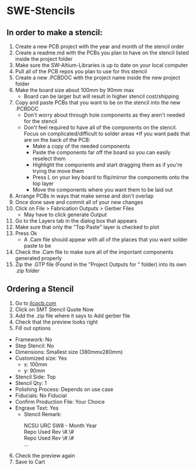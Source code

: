 # SWE-Stencils

## In order to make a stencil:
 1. Create a new PCB project with the year and month of the stencil order
 2. Create a readme.md with the PCBs you plan to have on the stencil listed inside the project folder
 3. Make sure the SW-Altium-Libraries is up to date on your local computer
 4. Pull all of the PCB repos you plan to use for this stencil
 5. Create a new .PCBDOC with the project name inside the new project folder
 6. Make the board size about 100mm by 90mm max
    * Board can be larger but will result in higher stencil cost/shipping
 7. Copy and paste PCBs that you want to be on the stencil into the new .PCBDOC
    * Don't worry about through hole components as they aren't needed for the stencil
    * Don't feel required to have all of the components on the stencil. Focus on complicated/difficult to solder areas
    *If you want pads that are on the back of the PCB: 
      * Make a copy of the needed components
      * Paste the components far off the board so you can easily reselect them
      * Highlight the components and start dragging them as if you're trying the move them
      * Press L on your key board to flip/mirror the components onto the top layer
      * Move the components where you want them to be laid out
 8. Arrange PCBs in ways that make sense and don't overlap
 9. Once done save and commit all of your new changes
10. Click on File > Fabrication Outputs > Gerber Files
    * May have to click generate Output
11. Go to the Layers tab in the dialog box that appears
12. Make sure that only the "Top Paste" layer is checked to plot
13. Press Ok 
    * A .Cam file should appear with all of the places that you want solder paste to be
14. Check the .Cam file to make sure all of the important components generated properly
15. Zip the .GTP file (Found in the "Project Outputs for <Project Name>" folder) into its own .zip folder 

## Ordering a Stencil
1. Go to <a href="https://www.jlcpcb.com">jlcpcb.com</a>
2. Click on SMT Stencil Quote Now
3. Add the .zip file where it says to Add gerber file
4. Check that the preview looks right
5. Fill out options
  * Framework: No
  * Step Stencil: No
  * Dimensions: Smallest size (380mmx280mm)
  * Customized size: Yes
    * x: 100mm
    * y: 90mm
  * Stencil Side: Top
  * Stencil Qty: 1
  * Polishing Process: Depends on use case
  * Fiducials: No Fiducial
  * Confirm Production File: Your Choice
  * Engrave Text: Yes
    * Stencil Remark: 
      <p> NCSU URC SW8 - Month Year<br>
      Repo Used Rev \#.\#<br>
      Repo Used Rev \#.\#<br>
      ...</p>
6. Check the preview again
7. Save to Cart

